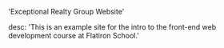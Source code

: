 'Exceptional Realty Group Website'

desc: 'This is an example site for the intro to the front-end
web development course at Flatiron School.'
